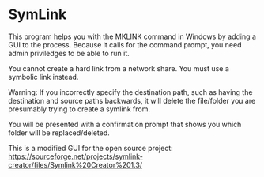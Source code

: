 # SymLink

This program helps you with the MKLINK command in Windows by adding a GUI to the process.
Because it calls for the command prompt, you need admin priviledges to be able to run it.

You cannot create a hard link from a network share. You must use a symbolic link instead.

Warning: If you incorrectly specify the destination path, such as having the destination and source paths backwards, it will delete the file/folder you are presumably trying to create a symlink from.

You will be presented with a confirmation prompt that shows you which folder will be replaced/deleted.

This is a modified GUI for the open source project: https://sourceforge.net/projects/symlink-creator/files/Symlink%20Creator%201.3/
